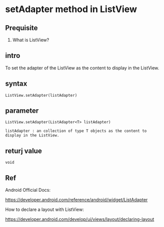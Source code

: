 # setAdapter method in ListView
## Prequisite 
1. What is ListView?
## intro
To set the adapter of the ListView as the content to display in the ListView.
## syntax
    ListView.setAdapter(listAdapter)
## parameter
    ListView.setAdapter(ListAdapter<T> listAdapter)
    
    listAdapter : an collection of type T objects as the content to display in the ListView.
    
## returj value
    void
## Ref

Android Official Docs:

https://developer.android.com/reference/android/widget/ListAdapter

How to declare a layout with ListView:

https://developer.android.com/develop/ui/views/layout/declaring-layout



